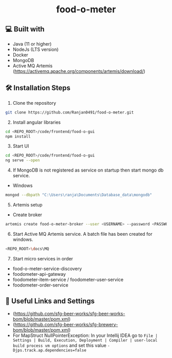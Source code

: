 <h1 align="center">
  food-o-meter
</h1>


## 💻 Built with
- Java (11 or higher)
- NodeJs (LTS version)
- Docker
- MongoDB
- Active MQ Artemis (https://activemq.apache.org/components/artemis/download/)


## 🛠️ Installation Steps
1. Clone the repository

```bash
git clone https://github.com/Ranjan0491/food-o-meter.git
```

2. Install angular libraries 

```bash
cd <REPO_ROOT>/code/frontend/food-o-gui
npm install
```

3. Start UI

```bash
cd <REPO_ROOT>/code/frontend/food-o-gui
ng serve --open
```

4. If MongoDB is not registered as service on startup then start mongo db service.
 - Windows

```bash
mongod --dbpath "C:\Users\ranja\Documents\Database_data\mongodb"
```

5. Artemis setup
 - Create broker
```bash
artemis create food-o-meter-broker --user <USERNAME> --password <PASSWORD> --require-login
```

6. Start Active MQ Artemis service. A batch file has been created for windows.
```bash
<REPO_ROOT>\docs\MQ
```

7. Start micro services in order
 - food-o-meter-service-discovery
 - foodometer-api-gateway
 - foodometer-item-service / foodometer-user-service
 - foodometer-order-service


## 🙇 Useful Links and Settings
 - (https://github.com/sfg-beer-works/sfg-beer-works-bom/blob/master/pom.xml)
 - (https://github.com/sfg-beer-works/sfg-brewery-bom/blob/master/pom.xml)
 - For MapStruct NullPointerException: In your Intellij IDEA go to `File | Settings | Build, Execution, Deployment | Compiler | user-local build process vm options` and set this value `-Djps.track.ap.dependencies=false`